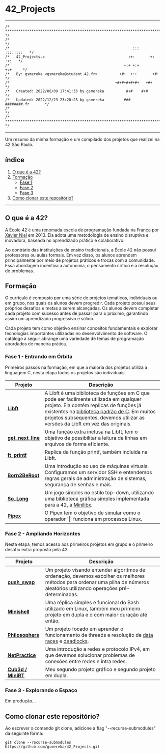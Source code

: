 # 42_Projects

*******

```
/* ************************************************************************** */
/*                                                                            */
/*                                                        :::      ::::::::   */
/*   42_Projects.c                                      :+:      :+:    :+:   */
/*                                                    +:+ +:+         +:+     */
/*   By: gsmereka <gsmereka@student.42.fr>          +#+  +:+       +#+        */
/*                                                +#+#+#+#+#+   +#+           */
/*   Created: 2022/06/09 17:41:33 by gsmereka          #+#    #+#             */
/*   Updated: 2022/12/23 23:28:28 by gsmereka         ###   ########.fr       */
/*                                                                            */
/* ************************************************************************** */
```

*******
Um resumo da minha formação e um compilado dos projetos que realizei na 42 São Paulo.



## índice

1. [O que é a 42?](#1)
1. [Formação](#1.5)
	- [Fase 1](#2)
	- [Fase 2](#3)
	- [Fase 3](#4)
1. [Como clonar este repositório?](#5)

*******

<div id='1'/>

## O que é a 42?

A École 42 é uma renomada escola de programação fundada na França por [Xavier Niel](https://www.forbes.com/profile/xavier-niel/) em 2013. Ela adota uma metodologia de ensino disruptiva e inovadora, baseada no aprendizado prático e colaborativo.

Ao contrário das instituições de ensino tradicionais, a École 42 não possui professores ou aulas formais. Em vez disso, os alunos aprendem principalmente por meio de projetos práticos e trocas com a comunidade. Essa abordagem incentiva a autonomia, o pensamento crítico e a resolução de problemas.

<div id='1.5'/>

## Formação

O currículo é composto por uma série de projetos temáticos, individuais ou em grupo, nos quais os alunos devem progredir. Cada projeto possui seus próprios desafios e metas a serem alcançadas. Os alunos devem completar cada projeto com sucesso antes de passar para o próximo, garantindo assim um aprendizado progressivo e sólido.

Cada projeto tem como objetivo ensinar conceitos fundamentais e explorar tecnologias importantes utilizadas no desenvolvimento de software. O catálogo a seguir abrange uma variedade de temas de programação abordados de maneira prática.

<div id='2'/>

### Fase 1 - Entrando em Órbita

Primeiros passos na formação, em que a maioria dos projetos utiliza a linguagem C, nesta etapa todos os projetos são individuais.

| Projeto | Descrição |
| --- | ---|
| **[Libft](https://github.com/gsmereka/Libtf)** | A Libft é uma biblioteca de funções em C que pode ser facilmente utilizada em qualquer projeto. Ela contém replicas de funções já existentes na [biblioteca padrão de C](https://en.wikipedia.org/wiki/C_standard_library). Em muitos projetos subsequentes, devemos utilizar as versões da Libft em vez das originais. |
| **[get_next_line](https://github.com/gsmereka/get_next_line)** | Uma função extra inclusa na Libft, tem o objetivo de possibilitar a leitura de linhas em arquivos de forma eficiente. |
| **[ft_printf](https://github.com/gsmereka/ft_printf)** | Replica da função printf, também incluída na Libft. |
| **[Born2BeRoot](https://github.com/gsmereka/born2beroot)** | Uma introdução ao uso de máquinas virtuais. Configuramos um servidor SSH e entendemos regras gerais de administração de sistemas, segurança de senhas e mais. |
| **[So_Long](https://github.com/gsmereka/So_long)** | Um jogo simples no estilo top-down, utilizando uma biblioteca gráfica simples implementada para a 42, a [Minilibx](https://github.com/42Paris/minilibx-linux). |
| **[Pipex](https://github.com/gsmereka/Pipex)** | O Pipex tem o objetivo de simular como o operador '\|' funciona em processos Linux. |

<div id='3'/>

### Fase 2 - Ampliando Horizontes

Nesta etapa, temos acesso aos primeiros projetos em grupo e o primeiro desafio extra proposto pela 42.

| Projeto | Descrição |
| --- | ---|
| **[push_swap](https://github.com/gsmereka/push_swap)** | Um projeto visando entender algoritmos de ordenação, devemos escolher os melhores métodos para ordenar uma pilha de números aleatórios utilizando operações pré-determinadas.
| **[Minishell](https://github.com/gsmereka/Minishell)** | Uma réplica simples e funcional do Bash utilizado em Linux, também meu primeiro projeto em dupla e o com maior duração até então. |
| **[Philosophers](https://github.com/gsmereka/Philosophers)** | Um projeto focado em aprender o funcionamento de threads e resolução de [data races](https://en.wikipedia.org/wiki/Race_condition) e [deadlocks](https://en.wikipedia.org/wiki/Deadlock). |
| **[NetPractice](https://github.com/gsmereka/netpractice)** | Uma introdução a redes e protocolo IPv4, em que devemos solucionar problemas de conexões entre redes e intra redes. |
| **[Cub3d / MiniRT](https://github.com/gsmereka/minirt)** | Meu segundo projeto gráfico e segundo projeto em dupla. |

<div id='4'/>

### Fase 3 - Explorando o Espaço

Em produção...

<div id='5'/>

## Como clonar este repositório?

Ao escrever o comando git clone, adicione a flag "--recurse-submodules" da seguinte forma:<br>

`git clone --recurse-submodules https://github.com/gsmereka/42_Projects.git`
